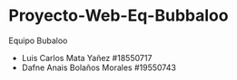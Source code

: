# Proyecto-Web-Eq-Bubbaloo

Equipo Bubaloo

 * Luis Carlos Mata Yañez #18550717
 * Dafne Anais Bolaños Morales #19550743
